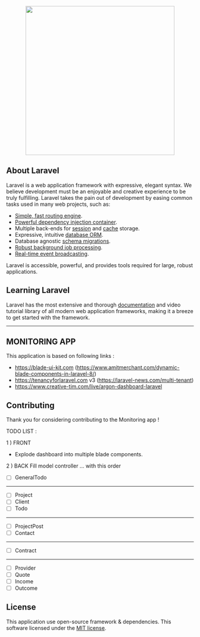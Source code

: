 <p align="center"><a href="https://laravel.com" target="_blank"><img src="https://raw.githubusercontent.com/laravel/art/master/logo-lockup/5%20SVG/2%20CMYK/1%20Full%20Color/laravel-logolockup-cmyk-red.svg" width="400"></a></p>

## About Laravel

Laravel is a web application framework with expressive, elegant syntax. We believe development must be an enjoyable and creative experience to be truly fulfilling. Laravel takes the pain out of development by easing common tasks used in many web projects, such as:

- [Simple, fast routing engine](https://laravel.com/docs/routing).
- [Powerful dependency injection container](https://laravel.com/docs/container).
- Multiple back-ends for [session](https://laravel.com/docs/session) and [cache](https://laravel.com/docs/cache) storage.
- Expressive, intuitive [database ORM](https://laravel.com/docs/eloquent).
- Database agnostic [schema migrations](https://laravel.com/docs/migrations).
- [Robust background job processing](https://laravel.com/docs/queues).
- [Real-time event broadcasting](https://laravel.com/docs/broadcasting).

Laravel is accessible, powerful, and provides tools required for large, robust applications.

## Learning Laravel

Laravel has the most extensive and thorough [documentation](https://laravel.com/docs) and video tutorial library of all modern web application frameworks, making it a breeze to get started with the framework.


-----------------

MONITORING APP
-----------------

This application is based on following links :
- https://blade-ui-kit.com (https://www.amitmerchant.com/dynamic-blade-components-in-laravel-8/)
- https://tenancyforlaravel.com v3 (https://laravel-news.com/multi-tenant)
- https://www.creative-tim.com/live/argon-dashboard-laravel


## Contributing

Thank you for considering contributing to the Monitoring app ! 

TODO LIST :


1 ) FRONT
 - Explode dashboard into multiple blade components.

2 ) BACK
Fill model controller ... with this order
- [ ] GeneralTodo
---
- [ ] Project
- [ ] Client
- [ ] Todo
---
- [ ] ProjectPost
- [ ] Contact
---
- [ ] Contract
---
- [ ] Provider
- [ ] Quote
- [ ] Income
- [ ] Outcome

## License

This application use open-source framework & dependencies.
This software licensed under the [MIT license](https://opensource.org/licenses/MIT).
